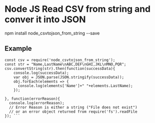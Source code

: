 # Node JS Read CSV from string and conver it into JSON 

npm install node_csvtojson_from_string --save

## Example

```     
const csv = require('node_csvtojson_from_string');
const str = "Name,LastName\nABC,DEF\nGHI,JKL\nMNO,PQR";
csv.convertString(str).then(function(successData){
    console.log(successData);
    var obj = JSON.parse(JSON.stringify(successData));
    obj.forEach(elements => {
      console.log(elements['Name']+" "+elements.LastName);
    });
    
}, function(errorReason){
  console.log(errorReason);
  // Error Reason is either a string ("File does not exist")
  // or an error object returned from require('fs').readFile
}); ``` 
